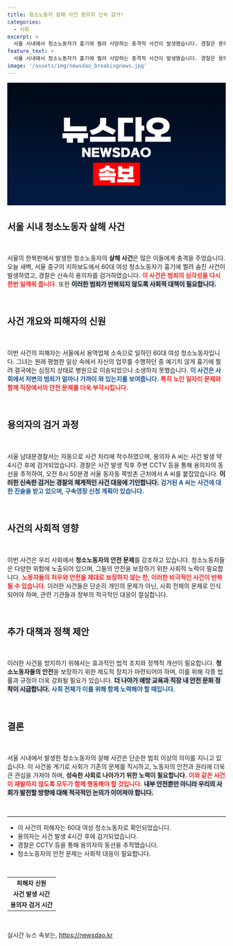```yaml
---
title: 청소노동자 살해 사건 용의자 신속 검거!
categories:
  - 사회
excerpt: >
  서울 시내에서 청소노동자가 흉기에 찔려 사망하는 충격적 사건이 발생했습니다. 경찰은 용의자를 신속히 검거하고 범행 경위를 조사 중입니다. 과연 이 끔찍한 범죄의 배경은?
feature_text: >
  서울 시내에서 청소노동자가 흉기에 찔려 사망하는 충격적 사건이 발생했습니다. 경찰은 용의자를 신속히 검거하고 범행 경위를 조사 중입니다. 과연 이 끔찍한 범죄의 배경은?
image: '/assets/img/newsdao_breakingnews.jpg'
---
```


<p><img src="/assets/img/newsdao_breakingnews.jpg" alt="pcversion 속보" /></p>

<h2 data-ke-size="size26">서울 시내 청소노동자 살해 사건</h2>

<p data-ke-size="size16">&nbsp;</p>

<p>서울의 한복판에서 발생한 청소노동자의 <b>살해 사건</b>은 많은 이들에게 충격을 주었습니다. 오늘 새벽, 서울 중구의 지하보도에서 60대 여성 청소노동자가 흉기에 찔려 숨진 사건이 발생하였고, 경찰은 신속히 용의자를 검거하였습니다. <b><span style="color: #ee2323;">이 사건은 범죄의 심각성을 다시 한번 일깨워 줍니다.</span></b>  또한 <b><span style="background-color: #21538527;">이러한 범죄가 반복되지 않도록 사회적 대책이 필요합니다.</span></b> </p>

<p data-ke-size="size16">&nbsp;</p>

<h2 data-ke-size="size26">사건 개요와 피해자의 신원</h2>

<p data-ke-size="size16">&nbsp;</p>

<p>이번 사건의 피해자는 서울에서 용역업체 소속으로 일하던 60대 여성 청소노동자입니다. 그녀는 원래 평범한 일상 속에서 자신의 업무를 수행하던 중 예기치 않게 흉기에 찔려 결국에는 심정지 상태로 병원으로 이송되었으나 소생하지 못했습니다. <b><span style="color: #1a5490;">이 사건은 사회에서 저변의 범죄가 얼마나 가까이 와 있는지를 보여줍니다.</span></b> <b><span style="color: #ee2323;">특히 노인 일자리 문제와 함께 직장에서의 안전 문제를 더욱 부각시킵니다.</span></b></p>

<p data-ke-size="size16">&nbsp;</p>

<h2 data-ke-size="size26">용의자의 검거 과정</h2>

<p data-ke-size="size16">&nbsp;</p>

<p>서울 남대문경찰서는 자동으로 사건 처리에 착수하였으며, 용의자 A 씨는 사건 발생 약 4시간 후에 검거되었습니다. 경찰은 사건 발생 직후 주변 CCTV 등을 통해 용의자의 동선을 추적하여, 오전 8시 50분경 서울 동자동 쪽방촌 근처에서 A 씨를 붙잡았습니다. <b><span style="background-color: #21538527;">이러한 신속한 검거는 경찰의 체계적인 사건 대응에 기인합니다.</span></b> <b><span style="color: #1a5490;">검거된 A 씨는 사건에 대한 진술을 받고 있으며, 구속영장 신청 계획이 있습니다.</span></b></p>

<p data-ke-size="size16">&nbsp;</p>

<h2 data-ke-size="size26">사건의 사회적 영향</h2>

<p data-ke-size="size16">&nbsp;</p>

<p>이번 사건은 우리 사회에서 <b>청소노동자의 안전 문제</b>를 강조하고 있습니다. 청소노동자들은 다양한 위험에 노출되어 있으며, 그들의 안전을 보장하기 위한 사회적 노력이 필요합니다. <b><span style="color: #ee2323;">노동자들의 처우와 안전을 제대로 보장하지 않는 한, 이러한 비극적인 사건이 반복될 수 있습니다.</span></b> 이러한 사건들은 단순히 개인의 문제가 아닌, 사회 전체의 문제로 인식되어야 하며, 관련 기관들과 정부의 적극적인 대응이 절실합니다.</p>

<p data-ke-size="size16">&nbsp;</p>

<h2 data-ke-size="size26">추가 대책과 정책 제안</h2>

<p data-ke-size="size16">&nbsp;</p>

<p>이러한 사건을 방지하기 위해서는 효과적인 법적 조치와 정책적 개선이 필요합니다. <b>청소노동자들의 안전</b>을 보장하기 위한 제도적 장치가 마련되어야 하며, 이를 위해 각종 법률과 규정이 더욱 강화될 필요가 있습니다. <b><span style="background-color: #21538527;">더 나아가 예방 교육과 직장 내 안전 문화 정착이 시급합니다.</span></b> <b><span style="color: #1a5490;">사회 전체가 이를 위해 함께 노력해야 할 때입니다.</span></b></p>

<p data-ke-size="size16">&nbsp;</p>

<h2 data-ke-size="size26">결론</h2>

<p data-ke-size="size16">&nbsp;</p>

<p>서울 시내에서 발생한 청소노동자의 살해 사건은 단순한 범죄 이상의 의미를 지니고 있습니다. 이 사건을 계기로 사회가 기존의 문제를 직시하고, 노동자의 안전과 권리에 더욱 큰 관심을 가져야 하며, <b>성숙한 사회로 나아가기 위한 노력이 필요합니다.</b> <b><span style="color: #ee2323;">이와 같은 사건이 재발하지 않도록 모두가 함께 행동해야 할 것입니다.</span></b> <b><span style="background-color: #21538527;">내부 안전뿐만 아니라 우리의 사회가 발전할 방향에 대해 적극적인 논의가 이어져야 합니다.</span></b></p>

<p data-ke-size="size16">&nbsp;</p>

<hr style="border:none; border-top:1px solid #ccc;"/>

<ul>
    <li>이 사건의 피해자는 60대 여성 청소노동자로 확인되었습니다.</li>
    <li>용의자는 사건 발생 4시간 후에 검거되었습니다.</li>
    <li>경찰은 CCTV 등을 통해 용의자의 동선을 추적했습니다.</li>
    <li>청소노동자의 안전 문제는 사회적 대응이 필요합니다.</li>
</ul>

<p data-ke-size="size16">&nbsp;</p>

<table>
    <tr>
        <td style="text-align: center; height: 17px;"><b>피해자 신원</b></td>
    </tr>
    <tr>
        <td style="text-align: center; height: 17px;"><b>사건 발생 시간</b></td>
    </tr>
    <tr>
        <td style="text-align: center; height: 17px;"><b>용의자 검거 시간</b></td>
    </tr>
</table> 

<p data-ke-size="size16">&nbsp;</p>
실시간 뉴스 속보는, <a href="https://newsdao.kr" rel="dofollow">https://newsdao.kr</a>


